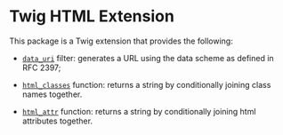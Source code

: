 Twig HTML Extension
===================

This package is a Twig extension that provides the following:

 * [`data_uri`][1] filter: generates a URL using the data scheme as defined in
   RFC 2397;

 * [`html_classes`][2] function: returns a string by conditionally joining class
   names together.

 * [`html_attr`][3] function: returns a string by conditionally joining html attributes
   together.

[1]: https://twig.symfony.com/data_uri
[2]: https://twig.symfony.com/html_classes
[3]: https://twig.symfony.com/html_attr
